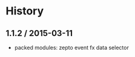 History
==========

1.1.2 / 2015-03-11
------------------

* packed modules: zepto event fx data selector